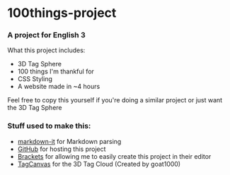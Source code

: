 # 100things-project
### A project for English 3

What this project includes:

 * 3D Tag Sphere
 * 100 things I'm thankful for
 * CSS Styling
 * A website made in ~4 hours


Feel free to copy this yourself if you're doing a similar project or just want the 3D Tag Sphere

### Stuff used to make this:

 * [markdown-it](https://github.com/markdown-it/markdown-it) for Markdown parsing
 * [GitHub](https://github.com/) for hosting this project
 * [Brackets](http://brackets.io/) for allowing me to easily create this project in their editor
 * [TagCanvas](https://github.com/goat1000/TagCanvas) for the 3D Tag Cloud (Created by goat1000)
